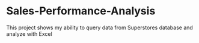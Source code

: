 # Sales-Performance-Analysis
This project shows my ability to query data from Superstores  database and analyze with Excel
